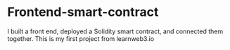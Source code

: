 # Frontend-smart-contract
I built a front end, deployed a Solidity smart contract, and connected them together.  This is my first project from learnweb3.io 
